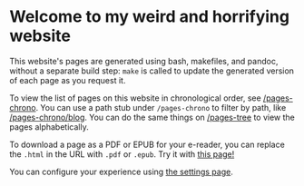 # Welcome to my weird and horrifying website

This website's pages are generated using bash, makefiles, and pandoc, without a separate build step: `make` is called to update the generated version of each page as you request it.

To view the list of pages on this website in chronological order, see [/pages-chrono](/pages-chrono). You can use a path stub under `/pages-chrono` to filter by path, like [/pages-chrono/blog](/pages-chrono/blog). You can do the same things on [/pages-tree](/pages-tree) to view the pages alphabetically.

To download a page as a PDF or EPUB for your e-reader, you can replace the `.html` in the URL with `.pdf` or `.epub`. Try it with [this page!](index.md.pdf)

You can configure your experience using [the settings page](/page-settings).
